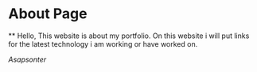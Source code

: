 # About Page
** Hello, This website is about my portfolio. On this website i will put links for the latest technology i am working
or have worked on.












*Asapsonter*
